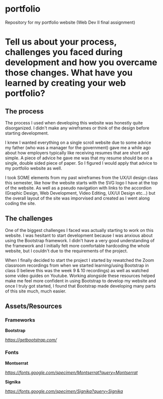 # portfolio
Repository for my portfolio website (Web Dev II final assignment)

# **Tell us about your process, challenges you faced during development and how you overcame those changes. What have you learned by creating your web portfolio?**

## The process

The process I used when developing this website was honestly quite disorganized. I didn't make any wireframes or think of the design before starting development. 

I knew I wanted everything on a single scroll website due to some advice my father (who was a manager for the government) gave me a while ago about how employers typically like receiving resumes that are short and simple. A piece of advice he gave me was that my resume should be on a single, double sided piece of paper. So I figured I would apply that advice to my portfolio website as well. 

I took SOME elements from my past wireframes from the UX/UI design class this semester, like how the website starts with the SVG logo I have at the top of the website. As well as a pseudo navigation with links to the accordion (Graphic Design, Web Development, Video Editing, UX/UI Design etc...) but the overall layout of the site was imporvised and created as I went along coding the site.

## The challenges

One of the biggest challenges I faced was actually starting to work on this website. I was hesitant to start development because I was anxious about using the Bootstrap framework. I didn't have a very good understanding of the framework and I initially felt more comfortable hardcoding the whole website, but I couldn't due to the requirements of the project. 

When I finally decided to start the project I started by rewatched the Zoom classroom recordings from when we started learning/using Bootstrap in class (I believe this was the week 9 & 10 recordings) as well as watched some video guides on Youtube. Working alongside these resources helped make me feel more confident in using Bootstrap to develop my website and once I truly got started, I found that Bootstrap made developing many parts of this site much, much easier. 

## Assets/Resources


### Frameworks

**Bootstrap**

*https://getbootstrap.com/*

### Fonts

**Montserrat**

*https://fonts.google.com/specimen/Montserrat?query=Montserrat*

**Signika**

*https://fonts.google.com/specimen/Signika?query=Signika*



